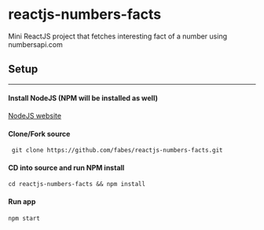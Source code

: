 # reactjs-numbers-facts
Mini ReactJS project that fetches interesting fact of a number using numbersapi.com

## Setup
--------

#### Install NodeJS (NPM will be installed as well)
[NodeJS website](https://nodejs.org/en/)

#### Clone/Fork source 
` git clone https://github.com/fabes/reactjs-numbers-facts.git`

#### CD into source and run NPM install
` cd reactjs-numbers-facts && npm install `

#### Run app
` npm start `
